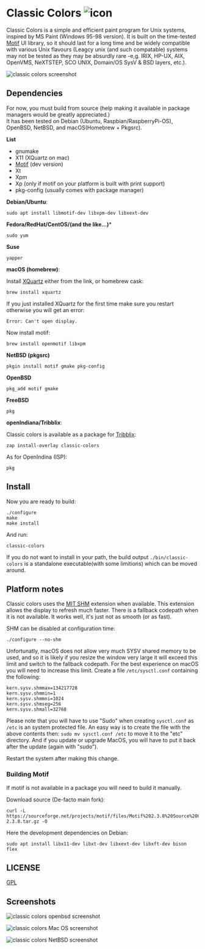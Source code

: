 
# Classic Colors ![icon](icons/icon_app.png)

Classic Colors is a simple and efficient paint program for Unix systems, inspired by MS Paint (Windows 95-98 version).
It is built on the time-tested [Motif][about-motif] UI library, so it should last for a long time
and be widely compatible with various Unix flavours (Leagcy unix (and such compatable) systems may not be tested as they may be absurdly rare -e,g. IRIX, HP-UX, AIX, OpenVMS, NeXTSTEP, SCO UNIX, Domain/OS SysV & BSD layers, etc.).

![classic colors screenshot](screenshots/1.png)

[about-motif]:  https://en.wikipedia.org/wiki/Motif_(software)

## Dependencies

For now, you must build from source (help making it available in package managers would be greatly appreciated.)  
It has been tested on Debian (Ubuntu, Raspbian/RaspberryPi-OS), OpenBSD, NetBSD, and macOS(Homebrew + Pkgsrc).

**List**

- gnumake
- X11 (XQuartz on mac)
- [Motif](https://motif.ics.com/motif) (dev version)
- Xt
- Xpm
- Xp (only if motif on your platform is built with print support)
- pkg-config (usually comes with package manager)

**Debian/Ubuntu**:

	sudo apt install libmotif-dev libxpm-dev libxext-dev

**Fedora/RedHat/CentOS/(and the like…)***

	sudo yum

**Suse**

    yapper 

**macOS (homebrew)**:

Install [XQuartz][xquartz] either from the link, or homebrew cask:

	brew install xquartz

If you just installed XQuartz for the first time make sure you restart otherwise you will get an error:

	Error: Can't open display.

Now install motif:

	brew install openmotif libxpm

[xquartz]: https://www.xquartz.org/

**NetBSD (pkgsrc)**

	pkgin install motif gmake pkg-config

**OpenBSD**

	pkg_add motif gmake

**FreeBSD**

	pkg

**openIndiana/Tribblix**:

Classic colors is available as a package for [Tribblix](http://www.tribblix.org/zap.html):

    zap install-overlay classic-colors

As for OpenIndina (ISP):
	
	pkg


    
## Install

Now you are ready to build:

	./configure
	make
	make install
    
And run:

	classic-colors

If you do not want to install in your path, the build output `./bin/classic-colors`
is a standalone executable(with some limitions) which can be moved around.

## Platform notes

Classic colors uses the [MIT SHM][shm] extension when available.
This extension allows the display to refresh much faster.
There is a fallback codepath when it is not available.
It works well, it's just not as smooth (or as fast).

SHM can be disabled at configuration time:

	./configure --no-shm

Unfortunatly, macOS does not allow very much SYSV shared memory to be used,
and so it is likely if you resize the window very large it will exceed this limit and switch to the fallback codepath.
For the best experience on macOS you will need to increase this limit.
Create a file `/etc/sysctl.conf` containing the following:

    kern.sysv.shmmax=134217728
    kern.sysv.shmmin=1
    kern.sysv.shmmni=1024
    kern.sysv.shmseg=256
    kern.sysv.shmall=32768

Please note that you will have to use "Sudo" when creating `sysctl.conf` as `/etc` is an system protected file. An easy way is to create the file with the above contents then:
`sudo mv sysctl.conf /etc` to move it to the "etc" directory. And if you update or upgrade MacOS, you will have to put it back after the update (again with "sudo").

Restart the system after making this change.

[shm]: https://www.x.org/releases/X11R7.7/doc/xextproto/shm.html

### Building Motif

If motif is not available in a package you will need to build it manually.

Download source (De-facto main fork):

	curl -L https://sourceforge.net/projects/motif/files/Motif%202.3.8%20Source%20Code/motif-2.3.8.tar.gz -O

Here the development dependencies on Debian:

	sudo apt install libx11-dev libxt-dev libxext-dev libxft-dev bison flex

## LICENSE

[GPL](LICENSE.txt)

## Screenshots

![classic colors openbsd screenshot](screenshots/openbsd.png)

![classic colors Mac OS screenshot](screenshots/macos.png)

![classic colors NetBSD screenshot](screenshots/netbsd.png)


